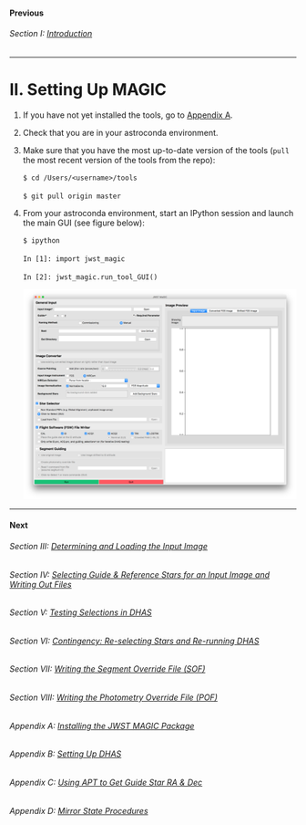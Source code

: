 #### Previous

###### Section I: [Introduction](i_introduction.md)

---------------------

II. Setting Up MAGIC
====================

1. If you have not yet installed the tools, go to [Appendix A](appendix_a_installing_magic.md).
2. Check that you are in your astroconda environment. 
3. Make sure that you have the most up-to-date version of the tools (``pull`` the most recent version of the tools from the repo):

       $ cd /Users/<username>/tools
       
       $ git pull origin master

4. From your astroconda environment, start an IPython session and launch the main GUI (see figure below):

       $ ipython
    
       In [1]: import jwst_magic
       
       In [2]: jwst_magic.run_tool_GUI()
       

    ![Main GUI for the JWST MAGIC Tool](./figs/figure1_main_gui.png)

---------------------------------------

#### Next

###### Section III: [Determining and Loading the Input Image](iii_determining_and_loading_the_input_image.md)

###### Section IV: [Selecting Guide & Reference Stars for an Input Image and Writing Out Files](iv_select_stars_and_write_files.md)

###### Section V: [Testing Selections in DHAS](v_testing_in_dhas.md)

###### Section VI: [Contingency: Re-selecting Stars and Re-running DHAS](vi_contingency_reselect_stars.md)

###### Section VII: [Writing the Segment Override File (SOF)](vii_write_sof.md)

###### Section VIII: [Writing the Photometry Override File (POF)](viii_write_pof.md)

###### Appendix A: [Installing the JWST MAGIC Package](appendix_a_installing_magic.md)

###### Appendix B: [Setting Up DHAS](appendix_b_opening_dhas.md)

###### Appendix C: [Using APT to Get Guide Star RA & Dec](appendix_c_apt.md)

###### Appendix D: [Mirror State Procedures](appendix_d_mirror_states.md)
